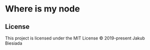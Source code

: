 # Where is my node

## License
This project is licensed under the MIT License © 2019-present Jakub Biesiada
